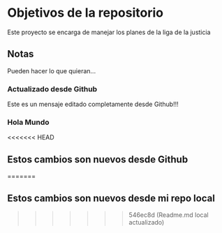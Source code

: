 # Objetivos de la repositorio

Este proyecto se encarga de manejar los planes de la liga de la justicia


## Notas
Pueden hacer lo que quieran...

### Actualizado desde Github
Este es un mensaje editado completamente desde Github!!!

### Hola Mundo

<<<<<<< HEAD
## Estos cambios son nuevos desde Github
=======
## Estos cambios son nuevos desde mi repo local
>>>>>>> 546ec8d (Readme.md local actualizado)
